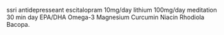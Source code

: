 ssri antidepresseant escitalopram 10mg/day
lithium 100mg/day
meditation 30 min day
EPA/DHA Omega-3
Magnesium
Curcumin
Niacin
Rhodiola
Bacopa.
